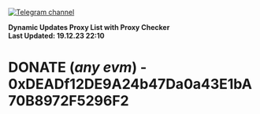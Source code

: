 [![Telegram channel](https://img.shields.io/endpoint?url=https://runkit.io/damiankrawczyk/telegram-badge/branches/master?url=https://t.me/n4z4v0d)](https://t.me/n4z4v0d) 

**Dynamic Updates Proxy List with Proxy Checker**  
**Last Updated: 19.12.23 22:10**

# DONATE (_any evm_) - 0xDEADf12DE9A24b47Da0a43E1bA70B8972F5296F2
